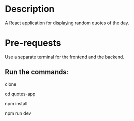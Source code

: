 # Description

A React application for displaying random quotes of the day.

# Pre-requests

Use a separate terminal for the frontend and the backend.

## Run the commands:

clone

cd quotes-app

npm install

npm run dev
